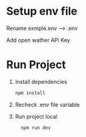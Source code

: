 # Setup env file

Rename exmple.env --> .env

Add open wather APi Key

# Run Project

1. Install dependencies

   ```bash
   npm install
   ```

2. Recheck .env file variable

3. Run project local

    ```bash
      npm run dev
    ```
